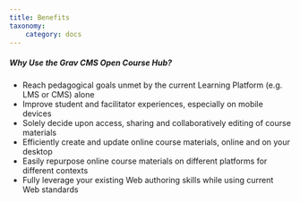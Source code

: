 ```yaml
---
title: Benefits
taxonomy:
    category: docs
---
```


##### Why Use the Grav CMS Open Course Hub?


* Reach pedagogical goals unmet by the current Learning Platform (e.g. LMS or CMS) alone
* Improve student and facilitator experiences, especially on mobile devices
* Solely decide upon access, sharing and collaboratively editing of course materials
* Efficiently create and update online course materials, online and on your desktop
* Easily repurpose online course materials on different platforms for different contexts
* Fully leverage your existing Web authoring skills while using current Web standards

